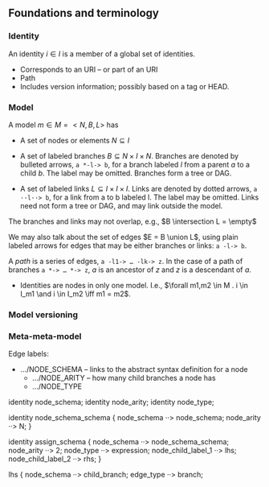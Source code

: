 ## Foundations and terminology

### Identity

An identity $i \in I$ is a member of a global set of identities.

* Corresponds to an URI – or part of an URI
* Path
* Includes version information; possibly based on a tag or HEAD. 

### Model

A model $`m \in M = <N,B,L>`$ has

* A set of nodes or elements $`N \subseteq I`$

* A set of labeled branches $B \subseteq N \times I \times N$. Branches are denoted by bulleted arrows,
  `a *-l-> b`, for a branch labeled *l* from a parent *a* to a child *b*. The label may be omitted. Branches form a tree or DAG.
  
* A set of labeled links $L \subseteq I \times I \times I$. Links are denoted by dotted arrows,
  `a ··l··> b`, for a link from a to b labeled l. The label may be omitted. Links need not
  form a tree or DAG, and may link outside the model.

The branches and links may not overlap, e.g., $B \intersection L = \empty$
  
We may also talk about the set of edges $E = B \union L$, using plain labeled arrows for edges
that may be either branches or links: `a -l-> b`.

A *path* is a series of edges, `a -l1-> … -lk-> z`. In the case of a path of branches `a *-> … *-> z`, *a* is an ancestor of *z* and *z* is a descendant of *a*.

* Identities are nodes in only one model. I.e., $\forall m1,m2 \in M . i \in I_m1 \and i \in I_m2 \iff m1 = m2$.

### Model versioning



### Meta-meta-model

Edge labels:

* …/NODE_SCHEMA – links to the abstract syntax definition for a node
  * …/NODE_ARITY – how many child branches a node has
  * …/NODE_TYPE
  
  

identity node_schema;
identity node_arity;
identity node_type;


identity node_schema_schema {
  node_schema ··> node_schema;
  node_arity ··> N;
}


identity assign_schema {
  node_schema ··> node_schema_schema;
  node_arity ··> 2;
  node_type ··> expression;
  node_child_label_1 ··> lhs;
  node_child_label_2 ··> rhs;
}  

lhs {
  node_schema ··> child_branch;
  edge_type ··> branch;
  
  
  